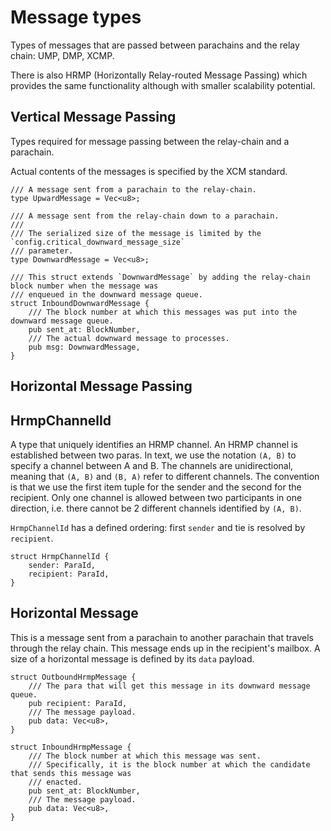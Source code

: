 # Message types

Types of messages that are passed between parachains and the relay chain: UMP, DMP, XCMP.

There is also HRMP (Horizontally Relay-routed Message Passing) which provides the same functionality
although with smaller scalability potential.

## Vertical Message Passing

Types required for message passing between the relay-chain and a parachain.

Actual contents of the messages is specified by the XCM standard.

```rust,ignore
/// A message sent from a parachain to the relay-chain.
type UpwardMessage = Vec<u8>;

/// A message sent from the relay-chain down to a parachain.
///
/// The serialized size of the message is limited by the `config.critical_downward_message_size`
/// parameter.
type DownwardMessage = Vec<u8>;

/// This struct extends `DownwardMessage` by adding the relay-chain block number when the message was
/// enqueued in the downward message queue.
struct InboundDownwardMessage {
	/// The block number at which this messages was put into the downward message queue.
	pub sent_at: BlockNumber,
	/// The actual downward message to processes.
	pub msg: DownwardMessage,
}
```

## Horizontal Message Passing

## HrmpChannelId

A type that uniquely identifies an HRMP channel. An HRMP channel is established between two paras.
In text, we use the notation `(A, B)` to specify a channel between A and B. The channels are
unidirectional, meaning that `(A, B)` and `(B, A)` refer to different channels. The convention is
that we use the first item tuple for the sender and the second for the recipient. Only one channel
is allowed between two participants in one direction, i.e. there cannot be 2 different channels
identified by `(A, B)`.

`HrmpChannelId` has a defined ordering: first `sender` and tie is resolved by `recipient`.

```rust,ignore
struct HrmpChannelId {
    sender: ParaId,
    recipient: ParaId,
}
```

## Horizontal Message

This is a message sent from a parachain to another parachain that travels through the relay chain.
This message ends up in the recipient's mailbox. A size of a horizontal message is defined by its
`data` payload.

```rust,ignore
struct OutboundHrmpMessage {
	/// The para that will get this message in its downward message queue.
	pub recipient: ParaId,
	/// The message payload.
	pub data: Vec<u8>,
}

struct InboundHrmpMessage {
	/// The block number at which this message was sent.
	/// Specifically, it is the block number at which the candidate that sends this message was
	/// enacted.
	pub sent_at: BlockNumber,
	/// The message payload.
	pub data: Vec<u8>,
}
```
